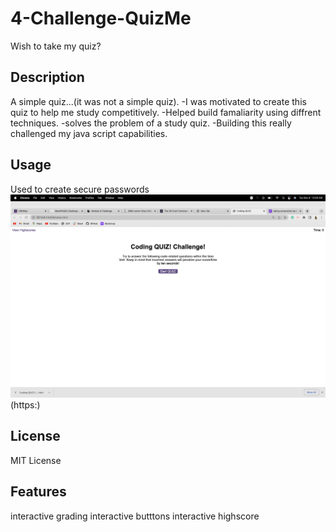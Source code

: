 # 4-Challenge-QuizMe
Wish to take my quiz?


## Description 
A simple quiz...(it was not a simple quiz).
-I was motivated to create this quiz to help me study competitively.
-Helped build famaliarity using diffrent techniques.
-solves the problem of a study quiz.
-Building this really challenged my java script capabilities.

## Usage

Used to create secure passwords
![alt text](./assets/Screen%20Shot%202022-12-06%20at%2012.50.01%20AM.png)
(https:)

## License

MIT License

## Features

interactive grading
interactive butttons
interactive highscore